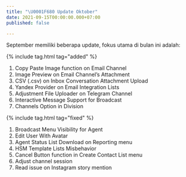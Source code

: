 ```yaml
---
title: "\U0001F680 Update Oktober"
date: 2021-09-15T00:00:00.000+07:00
published: false

---
```

September memiliki beberapa update, fokus utama di bulan ini adalah:

{% include tag.html tag="added" %}

1. Copy Paste Image function on Email Channel
2. Image Preview on Email Channel’s Attachment
3. CSV (.csv) on Inbox Conversation Attachment Upload
4. Yandex Provider on Email Integration Lists
5. Adjustment File Uploader on Telegram Channel
6. Interactive Message Support for Broadcast
7. Channels Option in Division

{% include tag.html tag="fixed" %}

1. Broadcast Menu Visibility for Agent
2. Edit User With Avatar
3. Agent Status List Download on Reporting menu
4. HSM Template Lists Misbehavior
5. Cancel Button function in Create Contact List menu
6. Adjust channel session
7. Read issue on Instagram story mention